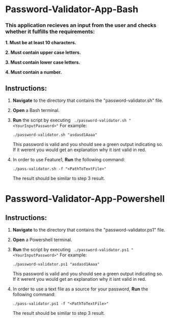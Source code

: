 # Password-Validator-App-Bash

### This application recieves an input from the user and checks whether it fulfills the requirements:

**1. Must be at least 10 characters.**

**2. Must contain upper case letters.**

**3. Must contain lower case letters.**

**4. Must contain a number.**


## Instructions:

1. **Navigate** to the directory that contains the "password-validator.sh" file.
2. **Open** a Bash terminal.
3. **Run** the script by executing ```  ./password-validator.sh "<YourInputPassword>" ```
   For example:
   
   ```
   ./password-validator.sh "asdasd1Aaaa"
   ``` 
   This password is valid and you should see a green output indicating so. If it werent you would get an explanation why it isnt valid in red.

4. In order to use Feature1, **Run** the following command:

   ``` 
   ./pass-validator.sh -f "<PathToTextFile>"
   ```
   
   The result should be similar to step 3 result.
   
   
   
   
# Password-Validator-App-Powershell


## Instructions:


1. **Navigate** to the directory that contains the "password-validator.ps1" file.
2. **Open** a Powershell terminal.
3. **Run** the script by executing ```  ./password-validator.ps1 "<YourInputPassword>" ```
   For example:
   
   ```
   ./password-validator.ps1 "asdasd1Aaaa"
   ``` 
   
   This password is valid and you should see a green output indicating so. If it werent you would get an explanation why it isnt valid in red.

4. In order to use a text file as a source for your password, **Run** the following command:

   ``` 
   ./pass-validator.ps1 -f "<PathToTextFile>"
   ```
   
   The result should be similar to step 3 result.
   
   
